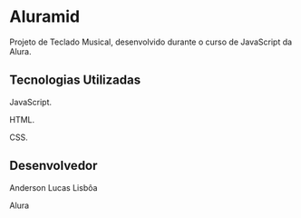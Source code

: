 # Aluramid
Projeto de Teclado Musical, desenvolvido durante o curso de JavaScript da Alura.

## Tecnologias Utilizadas

JavaScript.

HTML.

CSS.

## Desenvolvedor

Anderson Lucas Lisbôa

Alura
